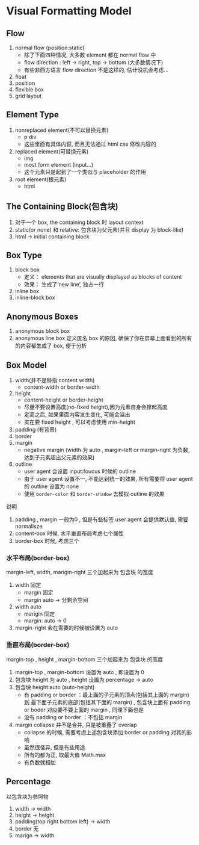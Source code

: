 # Visual Formatting Model

## Flow

1. normal flow (position:static)
    - 除了下面四种情况, 大多数 element 都在 normal flow 中
    - flow direction : left -> right, top -> bottom (大多数情况下)
    - 有些非西方语言 flow direction 不是这样的, 估计没机会考虑... 
2. float
3. position
4. flexible box
5. grid layout

## Element Type

1. nonreplaced element(不可以替换元素)
    - p div 
    - 这些里面有具体内容, 而且无法通过 html css 修改内容的
2. replaced element(可替换元素)
    - img
    - most form element (input...)
    - 这个元素只是起到了一个类似与 placeholder 的作用
3. root element(根元素)
    - html

## The Containing Block(包含块)

1. 对于一个 box, the containing block 时 layout context
2. static(or none) 和 relative: 包含块为父元素(并且 display 为 block-like)
3. html -> initial containing block

## Box Type

1. block box
    - 定义： elements that are visually displayed as blocks of content
    - 效果： 生成了‘new line’, 独占一行
2. inline box
3. inline-block box

## Anonymous Boxes

1. anonymous block box
2. anonymous line box
定义匿名 box 的原因, 确保了你在屏幕上面看到的所有的内容都生成了 box, 便于分析


## Box Model

1. width(并不是特指 content width)
    - content-width or border-width 
2. height
    - content-height or border-height
    - 尽量不要设置高度(no-fixed height),因为元素自身会撑起高度
    - 定高之后, 如果里面内容发生变化, 可能会溢出
    - 实在要 fixed height , 可以考虑使用 min-height
3. padding (有背景)
4. border 
5. margin
    - negative margin (width 为 auto , margin-left or margin-right 为负数, 达到子元素超出父元素的效果)
6. outline
    - user agent 会设置 input:foucus 时候的 outline
    - 由于 user agent 设置不一, 不能达到统一的效果, 所有需要将 user agent 的 outline 设置为 none
    - 使用 `border-color` 和 `border-shadow` 去模拟 outline 的效果

说明
1. padding , margin 一般为0 , 但是有些标签 user agent 会提供默认值, 需要 normalisze
2. content-box 时候, 水平垂直布局考虑七个属性
3. border-box 时候, 考虑三个

### 水平布局(border-box)
margin-left, width, marigin-right  三个加起来为 包含块 的宽度
1. width 固定
    - margin 固定
    - margin auto -> 分剩余空间
2. width auto
    - marigin 固定
    - margin: auto -> 0
3. margin-right 会在需要的时候被设置为 auto


### 垂直布局(border-box)
margin-top , height , margin-bottom 三个加起来为 包含块 的高度
1. margin-top , margin-bottom 设置为 auto , 即设置为 0
2. 包含块 height 为 auto , height 设置为 percentage -> auto
3. 包含块 height:auto (auto-height) 
    - 有 padding or border ：最上面的子元素的顶点(包括其上面的 margin) 到 最下面子元素的底部(包括其下面的 margin) , 包含块上面有 padding or boder 对应要不要上面的 margin , 同理下面也是
    - 没有 padding or border ：不包括 margin
4. margin collapse 并不是合并, 只是被重叠了 overlap
    - collapse 的时候, 需要考虑上述包含块添加 border or padding 对其的影响
    - 虽然很怪异, 但是有些用途
    - 所有的都为正, 取最大值 Math.max
    - 有负数就相加   

## Percentage
以包含块为参照物
1. width -> width 
2. height -> height
3. padding(top right bottom left) -> width
4. border 无
5. marign -> width








